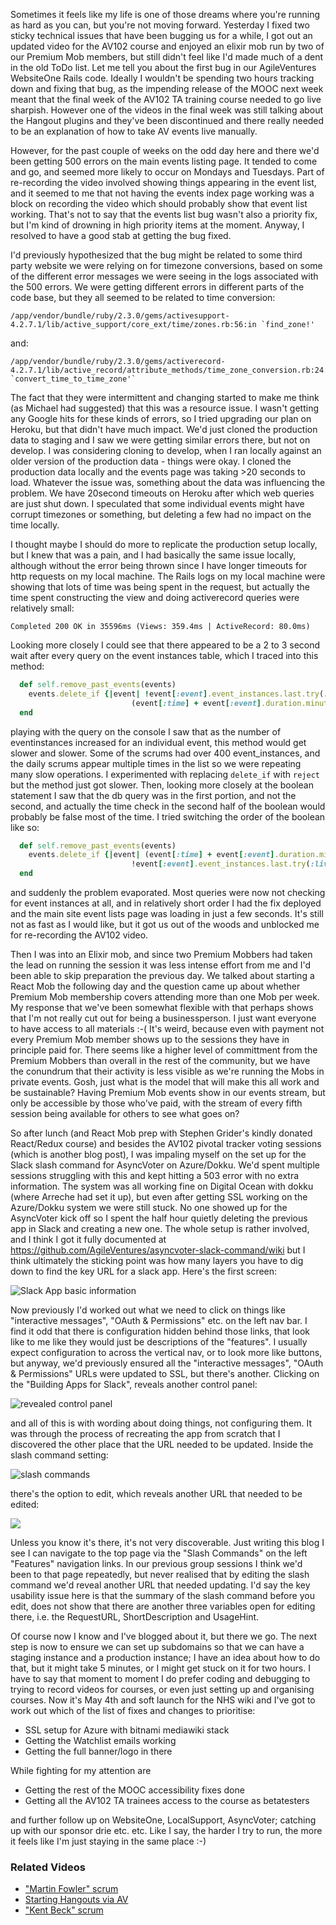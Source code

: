 Sometimes it feels like my life is one of those dreams where you're running as hard as you can, but you're not moving forward.  Yesterday I fixed two sticky technical issues that have been bugging us for a while, I got out an updated video for the AV102 course and enjoyed an elixir mob run by two of our Premium Mob members, but still didn't feel like I'd made much of a dent in the old ToDo list.  Let me tell you about the first bug in our AgileVentures WebsiteOne Rails code.  Ideally I wouldn't be spending two hours tracking down and fixing that bug, as the impending release of the MOOC next week meant that the final week of the AV102 TA training course needed to go live sharpish.  However one of the videos in the final week was still talking about the Hangout plugins and they've been discontinued and there really needed to be an explanation of how to take AV events live manually.

However, for the past couple of weeks on the odd day here and there we'd been getting 500 errors on the main events listing page.  It tended to come and go, and seemed more likely to occur on Mondays and Tuesdays.  Part of re-recording the video involved showing things appearing in the event list, and it seemed to me that not having the events index page working was a block on recording the video which should probably show that event list working.  That's not to say that the events list bug wasn't also a priority fix, but I'm kind of drowning in high priority items at the moment.  Anyway, I resolved to have a good stab at getting the bug fixed.

I'd previously hypothesized that the bug might be related to some third party website we were relying on for timezone conversions, based on some of the different error messages we were seeing in the logs associated with the 500 errors.  We were getting different errors in different parts of the code base, but they all seemed to be related to time conversion:

 ```
/app/vendor/bundle/ruby/2.3.0/gems/activesupport-4.2.7.1/lib/active_support/core_ext/time/zones.rb:56:in `find_zone!'
```

and:

```
/app/vendor/bundle/ruby/2.3.0/gems/activerecord-4.2.7.1/lib/active_record/attribute_methods/time_zone_conversion.rb:24:in `convert_time_to_time_zone'`
```

The fact that they were intermittent and changing started to make me think (as Michael had suggested) that this was a resource issue.  I wasn't getting any Google hits for these kinds of errors, so I tried upgrading our plan on Heroku, but that didn't have much impact.   We'd just cloned the production data to staging and I saw we were getting similar errors there, but not on develop.  I was considering cloning to develop, when I ran locally against an older version of the production data - things were okay.  I cloned the production data locally and the events page was taking >20 seconds to load.  Whatever the issue was, something about the data was influencing the problem.  We have 20second timeouts on Heroku after which web queries are just shut down.  I speculated that some individual events might have corrupt timezones or something, but deleting a few had no impact on the time locally.

I thought maybe I should do more to replicate the production setup locally, but I knew that was a pain, and I had basically the same issue locally, although without the error being thrown since I have longer timeouts for http requests on my local machine.  The Rails logs on my local machine were showing that lots of time was being spent in the request, but actually the time spent constructing the view and doing activerecord queries were relatively small:

```
Completed 200 OK in 35596ms (Views: 359.4ms | ActiveRecord: 80.0ms)
```

Looking more closely I could see that there appeared to be a 2 to 3 second wait after every query on the event instances table, which I traced into this method:

```rb
  def self.remove_past_events(events)
    events.delete_if {|event| !event[:event].event_instances.last.try(:live?) &&
                           (event[:time] + event[:event].duration.minutes) < Time.current}
  end
```

playing with the query on the console I saw that as the number of eventinstances increased for an individual event, this method would get slower and slower. Some of the scrums had over 400 event_instances, and the daily scrums appear multiple times in the list so we were repeating many slow operations.  I experimented with replacing `delete_if` with `reject` but the method just got slower.  Then, looking more closely at the boolean statement I saw that the db query was in the first portion, and not the second, and actually the time check in the second half of the boolean would probably be false most of the time.  I tried switching the order of the boolean like so:

```rb
  def self.remove_past_events(events)
    events.delete_if {|event| (event[:time] + event[:event].duration.minutes) < Time.current &&
                           !event[:event].event_instances.last.try(:live?)}
  end
```

and suddenly the problem evaporated.  Most queries were now not checking for event instances at all, and in relatively short order I had the fix deployed and the main site event lists page was loading in just a few seconds.  It's still not as fast as I would like, but it got us out of the woods and unblocked me for re-recording the AV102 video.

Then I was into an Elixir mob, and since two Premium Mobbers had taken the lead on running the session it was less intense effort from me and I'd been able to skip preparation the previous day.  We talked about starting a React Mob the following day and the question came up about whether Premium Mob membership covers attending more than one Mob per week.  My response that we've been somewhat flexible with that perhaps shows that I'm not really cut out for being a businessperson.  I just want everyone to have access to all materials :-(  It's weird, because even with payment not every Premium Mob member shows up to the sessions they have in principle paid for.  There seems like a higher level of committment from the Premium Mobbers than overall in the rest of the community, but we have the conundrum that their activity is less visible as we're running the Mobs in private events.  Gosh, just what is the model that will make this all work and be sustainable?  Having Premium Mob events show in our events stream, but only be accessible by those who've paid, with the stream of every fifth session being available for others to see what goes on?

So after lunch (and React Mob prep with Stephen Grider's kindly donated React/Redux course) and besides the AV102 pivotal tracker voting sessions (which is another blog post), I was impaling myself on the set up for the Slack slash command for AsyncVoter on Azure/Dokku.  We'd spent multiple sessions struggling with this and kept hitting a 503 error with no extra information.  The system was all working fine on Digital Ocean with dokku (where Arreche had set it up), but even after getting SSL working on the Azure/Dokku system we were still stuck.  No one showed up for the AsyncVoter kick off so I spent the half hour quietly deleting the previous app in Slack and creating a new one.  The whole setup is rather involved, and I think I got it fully documented at https://github.com/AgileVentures/asyncvoter-slack-command/wiki but I think ultimately the sticking point was how many layers you have to dig down to find the key URL for a slack app.  Here's the first screen:

![Slack App basic information](https://www.dropbox.com/s/2eveqtmb4waywis/Screenshot%202017-05-04%2010.13.48.png?dl=1)  

Now previously I'd worked out what we need to click on things like "interactive messages", "OAuth & Permissions" etc. on the left nav bar.  I find it odd that there is configuration hidden behind those links, that look like to me like they would just be descriptions of the "features".  I usually expect configuration to across the vertical nav, or to look more like buttons, but anyway, we'd previously ensured all the "interactive messages", "OAuth & Permissions" URLs were updated to SSL, but there's another.  Clicking on the "Building Apps for Slack", reveals another control panel:

![revealed control panel](https://www.dropbox.com/s/9zqr9ncli5umymu/Screenshot%202017-05-04%2010.17.07.png?dl=1)

and all of this is with wording about doing things, not configuring them.  It was through the process of recreating the app from scratch that I discovered the other place that the URL needed to be updated.  Inside the slash command setting:

![slash commands](https://www.dropbox.com/s/ay2gjyn4sfvuidg/Screenshot%202017-05-04%2010.18.36.png?dl=1)

there's the option to edit, which reveals another URL that needed to be edited:

![](https://www.dropbox.com/s/qzbwmqxiprjz2wq/Screenshot%202017-05-04%2010.19.13.png?dl=1)

Unless you know it's there, it's not very discoverable.  Just writing this blog I see I can navigate to the top page via the "Slash Commands" on the left "Features" navigation links.  In our previous group sessions I think we'd been to that page repeatedly, but never realised that by editing the slash command we'd reveal another URL that needed updating.  I'd say the key usability issue here is that the summary of the slash command before you edit, does not show that there are another three variables open for editing there, i.e. the RequestURL, ShortDescription and UsageHint.

Of course now I know and I've blogged about it, but there we go.  The next step is now to ensure we can set up subdomains so that we can have a staging instance and a production instance; I have an idea about how to do that, but it might take 5 minutes, or I might get stuck on it for two hours.  I have to say that moment to moment I do prefer coding and debugging to trying to record videos for courses, or even just setting up and organising courses.  Now it's May 4th and soft launch for the NHS wiki and I've got to work out which of the list of fixes and changes to prioritise:

* SSL setup for Azure with bitnami mediawiki stack
* Getting the Watchlist emails working
* Getting the full banner/logo in there

While fighting for my attention are

* Getting the rest of the MOOC accessibility fixes done
* Getting all the AV102 TA trainees access to the course as betatesters

and further follow up on WebsiteOne, LocalSupport, AsyncVoter; catching up with our sponsor drie etc. etc.  Like I say, the harder I try to run, the more it feels like I'm just staying in the same place :-)

### Related Videos

* ["Martin Fowler" scrum](https://www.youtube.com/edit?o=U&video_id=4DAU-nFUP-U)
* [Starting Hangouts via AV](https://www.youtube.com/edit?o=U&video_id=kS3ttK6Wuxw)
* ["Kent Beck" scrum](https://www.youtube.com/edit?o=U&video_id=JK9i1NCuHno)
